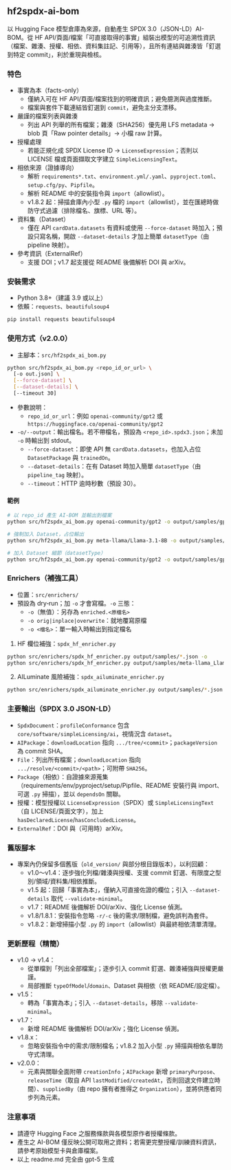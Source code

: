 ## hf2spdx-ai-bom

以 Hugging Face 模型倉庫為來源，自動產生 SPDX 3.0（JSON-LD）AI-BOM。從 HF API/頁面/檔案「可直接取得的事實」組裝出模型的可追溯性資訊（檔案、雜湊、授權、相依、資料集註記、引用等），且所有連結與雜湊皆「釘選到特定 commit」，利於重現與檢核。

### 特色
- 事實為本（facts-only）
  - 僅納入可在 HF API/頁面/檔案找到的明確資訊；避免臆測與過度推斷。
  - 檔案與套件下載連結皆釘選到 `commit`，避免主分支漂移。
- 嚴謹的檔案列表與雜湊
  - 列出 API 列舉的所有檔案；雜湊（SHA256）優先用 LFS metadata → blob 頁「Raw pointer details」→ 小檔 raw 計算。
- 授權處理
  - 若能正規化成 SPDX License ID → `LicenseExpression`；否則以 LICENSE 檔或頁面擷取文字建立 `SimpleLicensingText`。
- 相依來源（證據導向）
  - 解析 `requirements*.txt`、`environment.yml/.yaml`、`pyproject.toml`、`setup.cfg/py`、`Pipfile`。
  - 解析 README 中的安裝指令與 `import`（allowlist）。
  - v1.8.2 起：掃描倉庫內小型 `.py` 檔的 `import`（allowlist），並在匯總時做防守式過濾（排除檔名、旗標、URL 等）。
- 資料集（Dataset）
  - 僅在 API `cardData.datasets` 有資料或使用 `--force-dataset` 時加入；預設只寫名稱，開啟 `--dataset-details` 才加上簡單 `datasetType`（由 pipeline 映射）。
- 參考資訊（ExternalRef）
  - 支援 DOI；v1.7 起支援從 README 後備解析 DOI 與 arXiv。

### 安裝需求
- Python 3.8+（建議 3.9 或以上）
- 依賴：`requests`、`beautifulsoup4`

```bash
pip install requests beautifulsoup4
```

### 使用方式（v2.0.0）
- 主腳本：`src/hf2spdx_ai_bom.py`

```bash
python src/hf2spdx_ai_bom.py <repo_id_or_url> \
  [-o out.json] \
  [--force-dataset] \
  [--dataset-details] \
  [--timeout 30]
```

- 參數說明：
  - `repo_id_or_url`：例如 `openai-community/gpt2` 或 `https://huggingface.co/openai-community/gpt2`
- `-o/--output`：輸出檔名。若不帶檔名，預設為 `<repo_id>.spdx3.json`；未加 `-o` 時輸出到 stdout。
  - `--force-dataset`：即使 API 無 `cardData.datasets`，也加入占位 `DatasetPackage` 與 `trainedOn`。
  - `--dataset-details`：在有 Dataset 時加入簡單 `datasetType`（由 `pipeline_tag` 映射）。
  - `--timeout`：HTTP 逾時秒數（預設 30）。

#### 範例
```bash
# 以 repo_id 產生 AI-BOM 並輸出到檔案
python src/hf2spdx_ai_bom.py openai-community/gpt2 -o output/samples/gpt2.spdx3.json

# 強制加入 Dataset，占位輸出
python src/hf2spdx_ai_bom.py meta-llama/Llama-3.1-8B -o output/samples/llama.spdx3.json --force-dataset

# 加入 Dataset 細節（datasetType）
python src/hf2spdx_ai_bom.py openai-community/gpt2 -o output/samples/gpt2.spdx3.json --dataset-details
```

### Enrichers（補強工具）
- 位置：`src/enrichers/`
- 預設為 dry‑run；加 `-o` 才會寫檔。`-o` 三態：
  - `-o`（無值）：另存為 `enriched.<原檔名>`
  - `-o orig|inplace|overwrite`：就地覆寫原檔
  - `-o <檔名>`：單一輸入時輸出到指定檔名

1) HF 欄位補強：`spdx_hf_enricher.py`
```bash
python src/enrichers/spdx_hf_enricher.py output/samples/*.json -o
python src/enrichers/spdx_hf_enricher.py output/samples/meta-llama_Llama-3.3-70B-Instruct.spdx3.json -o orig
```

2) AILuminate 風險補強：`spdx_ailuminate_enricher.py`
```bash
python src/enrichers/spdx_ailuminate_enricher.py output/samples/*.json -o orig --add-comment
```

### 主要輸出（SPDX 3.0 JSON-LD）
- `SpdxDocument`：`profileConformance` 包含 `core/software/simpleLicensing/ai`，視情況含 `dataset`。
- `AIPackage`：`downloadLocation` 指向 `.../tree/<commit>`；`packageVersion` 為 commit SHA。
- `File`：列出所有檔案；`downloadLocation` 指向 `.../resolve/<commit>/<path>`；可附帶 `SHA256`。
- `Package`（相依）：自證據來源蒐集（requirements/env/pyproject/setup/Pipfile、README 安裝行與 import、可選 `.py` 掃描），並以 `dependsOn` 關聯。
- 授權：模型授權以 `LicenseExpression`（SPDX）或 `SimpleLicensingText`（自 LICENSE/頁面文字），加上 `hasDeclaredLicense`/`hasConcludedLicense`。
- `ExternalRef`：DOI 與（可用時）arXiv。

### 舊版腳本
- 專案內仍保留多個舊版（`old_version/` 與部分根目錄版本），以利回顧：
  - v1.0～v1.4：逐步強化列檔/雜湊與授權、支援 commit 釘選、有限度之型別/領域/資料集/相依推斷。
  - v1.5 起：回歸「事實為本」，僅納入可直接佐證的欄位；引入 `--dataset-details` 取代 `--validate-minimal`。
  - v1.7：README 後備解析 DOI/arXiv、強化 License 偵測。
  - v1.8/1.8.1：安裝指令忽略 `-r/-c` 後的需求/限制檔，避免誤判為套件。
  - v1.8.2：新增掃描小型 `.py` 的 `import`（allowlist）與最終相依清單清理。

### 更新歷程（精簡）
- v1.0 → v1.4：
  - 從單檔到「列出全部檔案」；逐步引入 commit 釘選、雜湊補強與授權更嚴謹。
  - 局部推斷 `typeOfModel`/`domain`、Dataset 與相依（依 README/設定檔）。
- v1.5：
  - 轉為「事實為本」；引入 `--dataset-details`，移除 `--validate-minimal`。
- v1.7：
  - 新增 README 後備解析 DOI/arXiv；強化 License 偵測。
- v1.8.x：
  - 忽略安裝指令中的需求/限制檔名；v1.8.2 加入小型 `.py` 掃描與相依名單防守式清理。
 - v2.0.0：
   - 元素與關聯全面附帶 `creationInfo`；`AIPackage` 新增 `primaryPurpose`、`releaseTime`（取自 API `lastModified/createdAt`，否則回退文件建立時間）、`suppliedBy`（由 repo 擁有者推得之 `Organization`），並將供應者同步列為元素。

### 注意事項
- 請遵守 Hugging Face 之服務條款與各模型原作者授權條款。
- 產生之 AI-BOM 僅反映公開可取用之資料；若需更完整授權/訓練資料資訊，請參考原始模型卡與倉庫檔案。
- 以上 readme.md 完全由 gpt-5 生成


